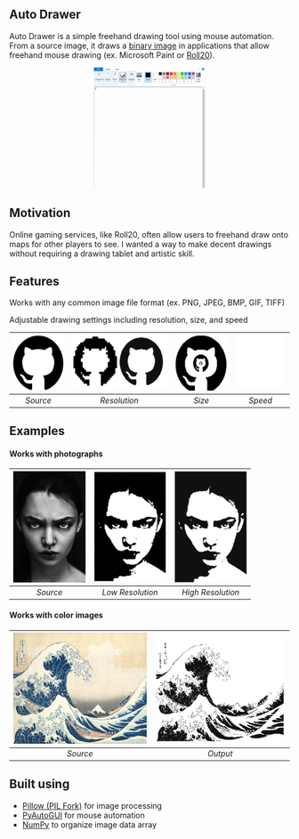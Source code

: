 ## Auto Drawer
Auto Drawer is a simple freehand drawing tool using mouse automation.
From a source image, it draws a [binary image](https://en.wikipedia.org/wiki/Binary_image)
in applications that allow freehand mouse drawing (ex. Microsoft Paint or [Roll20](https://roll20.net/)).

<p align="center">
  <img src="/assets/examples/Github.gif" width="200"></img>
</p>


## Motivation
Online gaming services, like Roll20, often allow users to freehand draw onto maps 
for other players to see. I wanted a way to make decent drawings without requiring
a drawing tablet and artistic skill. 

## Features
Works with any common image file format (ex. PNG, JPEG, BMP, GIF, TIFF)

Adjustable drawing settings including resolution, size, and speed

| <img src="/assets/source/github.jpg" height="100"></img> | <img src="/assets/examples/Resolution.png" height="100"></img> | <img src="/assets/examples/Scales.png" height="100"></img> | <img src="/assets/examples/GithubCrop.gif" height="100"></img> |
| :---: | :---: | :---: | :---: |
| *Source* | *Resolution* | *Size* | *Speed* |

## Examples

#### Works with photographs

| <img src="/assets/source/face.jpg" height="200"></img> | <img src="/assets/examples/FaceDrawn.png" height="200"></img> | <img src="/assets/examples/FaceDrawnHighRes.png" height="200"></img> |
| :---: | :---: | :---: |
| *Source* | *Low Resolution* | *High Resolution* |

#### Works with color images

| <img src="/assets/source/GreatWave.jpg" height="200"></img> | <img src="/assets/examples/GreatWaveDrawn.png" height="200"></img> | 
| :---: | :---: |
| *Source* | *Output* | 

## Built using
- [Pillow (PIL Fork)](https://pillow.readthedocs.io/en/stable/#) for image processing
- [PyAutoGUI](https://pyautogui.readthedocs.io/en/latest/) for mouse automation
- [NumPy](https://numpy.org/) to organize image data array
